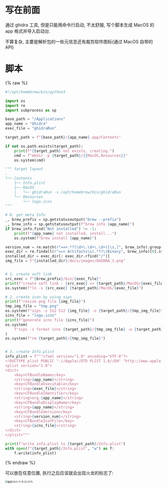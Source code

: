 ---
---

# 写在前面

通过 ghidra 工具, 但是只能用命令行启动, 不太舒服, 写个脚本生成 MacOS 的 app 格式并导入启动台.

不算复杂, 主要是解析包的一些元信息还有裁剪软件图标(通过 MacOS 自带的 API)

# 脚本

{% raw %}

```python
#!/opt/homebrew/bin/python3

import os
import re
import subprocess as sp

base_path = "/Applications"
app_name = "Ghidra"
exec_file = "ghidraRun"

target_path = f"{base_path}/{app_name}.app/Contents"

if not os.path.exists(target_path):
    print(f"{target_path} not exists, creating.")
    cmd = f"mkdir -p {target_path}/{{MacOS,Resources}}"
    os.system(cmd)

""" target layout
.
└── Contents
    ├── Info.plist
    ├── MacOS
    │   └── ghidraRun -> /opt/homebrew/bin/ghidraRun
    └── Resources
        └── logo.icns
"""

# 0. get meta Info
_, brew_prefix = sp.getstatusoutput("brew --prefix")
_, brew_info = sp.getstatusoutput(f"brew info {app_name}")
if brew_info.find("Not installed") != -1:
    print(f"{app_name} not installed, install...")
    os.system(f"brew install {app_name}")

version_num = re.match(r"==>.*?(\d+\.\d+\.\d+)[\s,]", brew_info).group(1)
exec_dir = re.findall(r"==> Artifacts\s(.*?)\(Binary", brew_info)[0].strip()
installed_dir = exec_dir[: exec_dir.rfind("/")]
img_file = f"{installed_dir}/docs/images/GHIDRA_1.png"


# 1. create soft link
src_exec = f"{brew_prefix}/bin/{exec_file}"
print(f"create soft link : {src_exec} => {target_path}/MacOS/{exec_file}")
os.system(f"ln -s {src_exec} {target_path}/MacOS/{exec_file}")

# 2. create icon by using sips
print(f"resize png file {img_file}")
tmp_img_file = "tmp.png"
os.system(f"sips -z 512 512 {img_file} -o {target_path}/{tmp_img_file}")
icns_file = "logo.icns"
print(f"generate icns file {icns_file}")
os.system(
    f"sips -s format icns {target_path}/{tmp_img_file} -o {target_path}/Resources/{icns_file}"
)
os.system(f"rm {target_path}/{tmp_img_file}")


# 3. create Info.plist
info_plist = f"""<?xml version="1.0" encoding="UTF-8"?>
<!DOCTYPE plist PUBLIC "-//Apple//DTD PLIST 1.0//EN" "http://www.apple.com/DTDs/PropertyList-1.0.dtd">
<plist version="1.0">
<dict>
	<key>CFBundleName</key>
	<string>{app_name}</string>
	<key>CFBundleExecutable</key>
	<string>{exec_file}</string>
	<key>CFBundleIdentifier</key>
	<string>org.{app_name}</string>
	<key>CFBundleDisplayName</key>
	<string>{app_name}</string>
	<key>CFBundleVersion</key>
	<string>{version_num}</string>
	<key>CFBundleIconFile</key>
	<string>{icns_file}</string>
</dict>
</plist>"""

print(f"write info.plist to {target_path}/Info.plist")
with open(f"{target_path}/Info.plist", "w") as f:
    f.write(info_plist)
```

{% endraw %}


<script src="https://gist.github.com/zorchp/2f5cba673d7d4e92259f286cdc2174da.js"></script>

可以放在任意位置, 执行之后应该就会出现火龙的标志了:

<img src="https://cdn.jsdelivr.net/gh/zorchp/blogimage/%E6%88%AA%E5%B1%8F2023-11-19%2022.20.15.jpg" alt="截屏2023-11-19 22.20.15" style="zoom:50%;" />
